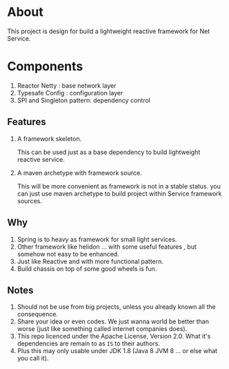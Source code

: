 #  About
This project is design for build a lightweight reactive framework for Net Service.

# Components
1. Reactor Netty : base network layer
2. Typesafe Config : configuration layer
3. SPI and Singleton pattern: dependency control 

## Features
1. A framework skeleton.

    This can be used just as a base dependency to build lightweight reactive service.
    
2. A maven archetype with framework source. 
    
    This will be more convenient as framework is not in a stable status. you can just use maven archetype to build
project within Service framework sources.

## Why

1. Spring is to heavy as framework for small light services.
2. Other framework like helidon ... with some useful features , but somehow not easy to be enhanced.
3. Just like Reactive and with more functional pattern.
4. Build chassis on top of some good wheels is fun.

## Notes

1. Should not be use from big projects, unless you already known all the consequence.
2. Share your idea or even codes. We just wanna world be better than worse (just like something called internet
 companies does).
3. This repo  licenced  under the Apache License, Version 2.0. What it's dependencies are remain to as `IS` to their
 authors.
4. Plus this may only usable under JDK 1.8 (Java 8  JVM 8 ... or else what you call it).